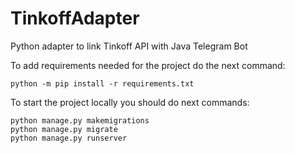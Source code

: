 # TinkoffAdapter
Python adapter to link Tinkoff API with Java Telegram Bot

To add requirements needed for the project do the next command:
```
python -m pip install -r requirements.txt
```

To start the project locally you should do next commands:
```
python manage.py makemigrations
python manage.py migrate
python manage.py runserver
```